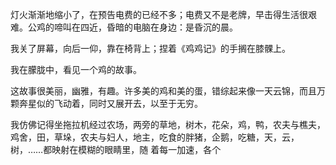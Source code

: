 灯火渐渐地缩小了，在预告电费的已经不多；电费又不是老牌，早击得生活很艰难。公鸡的啼叫在四近，昏暗的电脑在身边：是昏沉的晨。

我关了屏幕，向后一仰，靠在椅背上；捏着《鸡鸡记》的手搁在膝髁上。

我在朦胧中，看见一个鸡的故事。

这故事很美丽，幽雅，有趣。许多美的鸡和美的蛋，错综起来像一天云锦，而且万颗奔星似的飞动着，同时又展开去，以至于无穷。

我仿佛记得坐拖拉机经过农场，两旁的草地，树木，花朵，鸡，鸭，农夫与樵夫，鸡舍，田，草垛，农夫与妇人，地主，吃食的胖猪，企鹅，吃糖，天，云，树，……都映射在模糊的眼睛里，随
着每一加速，各个